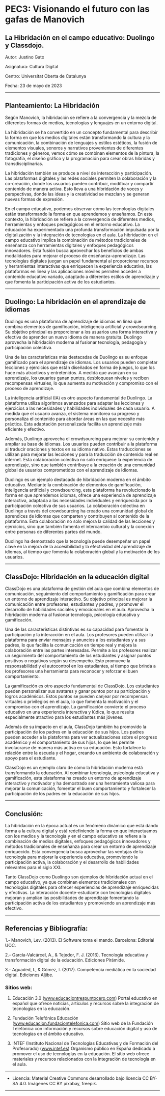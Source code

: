 # PEC3: Visionando el futuro con las gafas de Manovich 
## La Hibridación en el campo educativo: Duolingo y Classdojo.

Autor: Justino Gato
 
Asignatura: Cultura Digital
 
Centro: Universitat Oberta de Catalunya
 
Fecha: 23 de mayo de 2023 
 
---
 
## Planteamiento: La Hibridación

Según Manovich, la hibridación se refiere a la convergencia y la mezcla de diferentes formas de medios, tecnologías y lenguajes en un entorno digital.

La hibridación se ha convertido en un concepto fundamental para describir la forma en que los medios digitales están transformando la cultura y la comunicación, la combinación de lenguajes y estilos estéticos, la fusión de elementos visuales, sonoros y narrativos provenientes de diferentes tradiciones y géneros, vemos cómo se combinan elementos de la pintura, la fotografía, el diseño gráfico y la programación para crear obras híbridas y transdisciplinarias.

La hibridación también se produce a nivel de interacción y participación. Las plataformas digitales y las redes sociales permiten la colaboración y la co-creación, donde los usuarios pueden contribuir, modificar y compartir contenido de manera activa. Esto lleva a una hibridación de voces y perspectivas, donde las ideas y la creatividad se mezclan y se generan nuevas formas de expresión.

En el campo educativo, podemos observar cómo las tecnologías digitales están transformando la forma en que aprendemos y enseñamos. En este contexto, la hibridación se refiere a la convergencia de diferentes medios, herramientas y enfoques pedagógicos en el entorno educativo. La educación ha experimentado una profunda transformación impulsada por la digitalización y la integración de tecnologías en el aula. La hibridación en el campo educativo implica la combinación de métodos tradicionales de enseñanza con herramientas digitales y enfoques pedagógicos innovadores. Esta fusión busca aprovechar los beneficios de ambas modalidades para mejorar el proceso de enseñanza-aprendizaje. Las tecnologías digitales juegan un papel fundamental al proporcionar recursos y herramientas interactivas que enriquecen la experiencia educativa, las plataformas en línea y las aplicaciones móviles permiten acceder a contenido educativo variado, adaptado a diferentes estilos de aprendizaje y que fomenta la participación activa de los estudiantes.

---

## Duolingo: La hibridación en el aprendizaje de idiomas
Duolingo es una plataforma de aprendizaje de idiomas en línea que combina elementos de gamificación, inteligencia artificial y crowdsourcing. Su objetivo principal es proporcionar a los usuarios una forma interactiva y efectiva de aprender un nuevo idioma de manera gratuita. Duolingo aprovecha la hibridación moderna al fusionar tecnología, pedagogía y participación colectiva.

Una de las características más destacadas de Duolingo es su enfoque gamificado para el aprendizaje de idiomas. Los usuarios pueden completar lecciones y ejercicios que están diseñados en forma de juegos, lo que los hace más atractivos y entretenidos. A medida que avanzan en su aprendizaje, los usuarios ganan puntos, desbloquean niveles y reciben recompensas virtuales, lo que aumenta su motivación y compromiso con el proceso de aprendizaje.

La inteligencia artificial (IA) es otro aspecto fundamental de Duolingo. La plataforma utiliza algoritmos avanzados para adaptar las lecciones y ejercicios a las necesidades y habilidades individuales de cada usuario. A medida que el usuario avanza, el sistema monitorea su progreso y personaliza el contenido para abordar áreas en las que necesite más práctica. Esta adaptación personalizada facilita un aprendizaje más eficiente y efectivo.

Además, Duolingo aprovecha el crowdsourcing para mejorar su contenido y ampliar su base de idiomas. Los usuarios pueden contribuir a la plataforma al traducir oraciones y textos en su idioma nativo. Estas traducciones se utilizan para mejorar las lecciones y para la traducción de contenido real en internet. Esta colaboración colectiva no solo enriquece la experiencia de aprendizaje, sino que también contribuye a la creación de una comunidad global de usuarios comprometidos con el aprendizaje de idiomas.

Duolingo es un ejemplo destacado de hibridación moderna en el ámbito educativo. Mediante la combinación de elementos de gamificación, inteligencia artificial y crowdsourcing, esta plataforma ha revolucionado la forma en que aprendemos idiomas, ofrece una experiencia de aprendizaje interactiva, adaptada a las necesidades individuales y enriquecida por la participación colectiva de sus usuarios.
La colaboración colectiva en Duolingo a través del crowdsourcing ha creado una comunidad global de aprendices de idiomas que comparten y contribuyen al contenido de la plataforma. Esta colaboración no solo mejora la calidad de las lecciones y ejercicios, sino que también fomenta el intercambio cultural y la conexión entre personas de diferentes partes del mundo.

Duolingo ha demostrado que la tecnología puede desempeñar un papel clave en la mejora de la accesibilidad y la efectividad del aprendizaje de idiomas, al tiempo que fomenta la colaboración global y la motivación de los usuarios.
___

## ClassDojo: Hibridación en la educación digital 
ClassDojo es una plataforma de gestión del aula que combina elementos de comunicación, seguimiento del comportamiento y gamificación para crear un entorno de aprendizaje interactivo. Su objetivo principal es mejorar la comunicación entre profesores, estudiantes y padres, y promover el desarrollo de habilidades sociales y emocionales en el aula. Aprovecha la hibridación moderna al fusionar tecnología, psicología educativa y gamificación.

Una de las características distintivas es su capacidad para fomentar la participación y la interacción en el aula. Los profesores pueden utilizar la plataforma para enviar mensajes y anuncios a los estudiantes y a sus padres, lo que facilita la comunicación en tiempo real y mejora la colaboración entre las partes interesadas. Permite a los profesores realizar un seguimiento del comportamiento de los estudiantes y asignar puntos positivos o negativos según su desempeño. Esto promueve la responsabilidad y el autocontrol en los estudiantes, al tiempo que brinda a los profesores una herramienta para reconocer y reforzar el buen comportamiento.

La gamificación es otro aspecto fundamental de ClassDojo. Los estudiantes pueden personalizar sus avatares y ganar puntos por su participación y logros académicos. Estos puntos se pueden canjear por recompensas virtuales o privilegios en el aula, lo que fomenta la motivación y el compromiso con el aprendizaje. La gamificación convierte el proceso educativo en una experiencia interactiva y lúdica, lo que resulta especialmente atractivo para los estudiantes más jóvenes.

Además de su impacto en el aula, ClassDojo también ha promovido la participación de los padres en la educación de sus hijos. Los padres pueden acceder a la plataforma para ver actualizaciones sobre el progreso académico y el comportamiento de sus hijos, lo que les permite involucrarse de manera más activa en su educación. Esto fortalece la relación entre la escuela y el hogar, creando un ambiente de colaboración y apoyo para el estudiante.

ClassDojo es un ejemplo claro de cómo la hibridación moderna está transformando la educación. Al combinar tecnología, psicología educativa y gamificación, esta plataforma ha creado un entorno de aprendizaje interactivo y motivador y ha demostrado ser una herramienta valiosa para mejorar la comunicación, fomentar el buen comportamiento y fortalecer la participación de los padres en la educación de sus hijos.
___

## Conclusión:
La hibridación en la época actual es un fenómeno dinámico que está dando forma a la cultura digital y está redefiniendo la forma en que interactuamos con los medios y la tecnología y en el campo educativo se refiere a la combinación de medios digitales, enfoques pedagógicos innovadores y métodos tradicionales de enseñanza para crear un entorno de aprendizaje enriquecido. Esta convergencia busca aprovechar las ventajas de la tecnología para mejorar la experiencia educativa, promoviendo la participación activa, la colaboración y el desarrollo de habilidades relevantes para el siglo XXI.

Tanto ClassDojo como Duolingo son ejemplos de hibridación actual en el campo educativo, ya que combinan elementos tradicionales con tecnologías digitales para ofrecer experiencias de aprendizaje enriquecidas y efectivas. La interacción docente-estudiante con tecnologías digitales mejoran y amplían las posibilidades de aprendizaje fomentando la participación activa de los estudiantes y promoviendo un aprendizaje más efectivo.
___

## Referencias y Bibliografía: 
1.- Manovich, Lev. (2013). El Software toma el mando. Barcelona: Editorial UOC.

2.- García-Valcárcel, A., & Tejedor, F. J. (2016). Tecnología educativa y transformación digital de la educación. Ediciones Pirámide.

3.- Aguaded, I., & Gómez, I. (2017). Competencia mediática en la sociedad digital. Ediciones Aljibe.


### Sitios web:
1.	Educación 3.0 (www.educaciontrespuntocero.com)
Portal educativo en español que ofrece noticias, artículos y recursos sobre la integración de tecnologías en la educación.

2.	Fundación Telefónica Educación (www.educacion.fundaciontelefonica.com)
Sitio web de la Fundación Telefónica con información y recursos sobre educación digital y uso de tecnologías en el ámbito educativo.

3.	INTEF (Instituto Nacional de Tecnologías Educativas y de Formación del Profesorado) (www.intef.es)
Organismo público en España dedicado a promover el uso de tecnologías en la educación. El sitio web ofrece materiales y recursos relacionados con la integración de tecnología en el aula.
________________________________________
* Licencia: Material Creative Commons desarrollado bajo licencia CC BY-SA 4.0. Imágenes CC BY pixabay, freepik.

----
